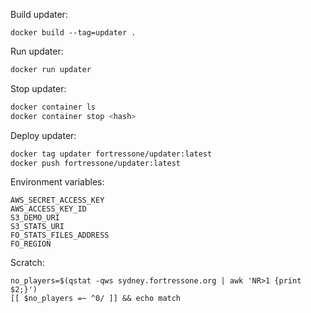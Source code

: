 Build updater:

```
docker build --tag=updater .
```


Run updater:

```sh
docker run updater
```


Stop updater:

```sh
docker container ls
docker container stop <hash>
```


Deploy updater:

```sh
docker tag updater fortressone/updater:latest
docker push fortressone/updater:latest
```

Environment variables:

```
AWS_SECRET_ACCESS_KEY
AWS_ACCESS_KEY_ID
S3_DEMO_URI
S3_STATS_URI
FO_STATS_FILES_ADDRESS
FO_REGION
```


Scratch:

```
no_players=$(qstat -qws sydney.fortressone.org | awk 'NR>1 {print $2;}')
[[ $no_players =~ ^0/ ]] && echo match
